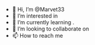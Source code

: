 - 👋 Hi, I’m @Marvet33
- 👀 I’m interested in  
- 🌱 I’m currently learning . 
- 💞️ I’m looking to collaborate on 
- 📫 How to reach me  
